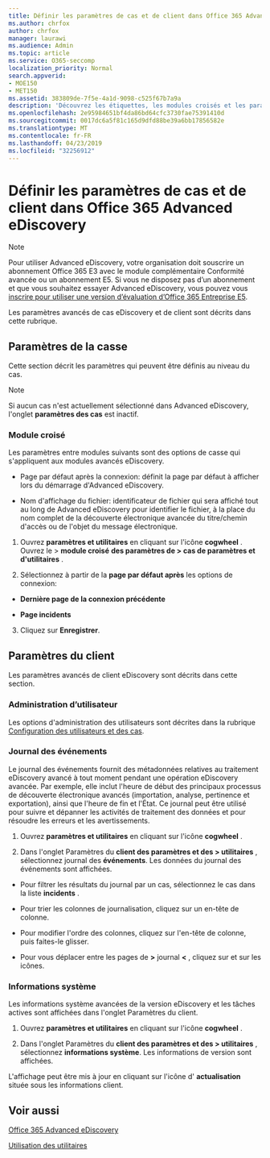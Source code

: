 ```yaml
---
title: Définir les paramètres de cas et de client dans Office 365 Advanced eDiscovery
ms.author: chrfox
author: chrfox
manager: laurawi
ms.audience: Admin
ms.topic: article
ms.service: O365-seccomp
localization_priority: Normal
search.appverid:
- MOE150
- MET150
ms.assetid: 383809de-7f5e-4a1d-9098-c525f67b7a9a
description: 'Découvrez les étiquettes, les modules croisés et les paramètres de locataire que vous pouvez définir au niveau du cas dans Office 365 Advanced eDiscovery.  '
ms.openlocfilehash: 2e95984651bf4da86bd64cfc3730fae75391410d
ms.sourcegitcommit: 0017dc6a5f81c165d9dfd88be39a6bb17856582e
ms.translationtype: MT
ms.contentlocale: fr-FR
ms.lasthandoff: 04/23/2019
ms.locfileid: "32256912"
---
```

# <a name="define-case-and-tenant-settings-in-office-365-advanced-ediscovery"></a>Définir les paramètres de cas et de client dans Office 365 Advanced eDiscovery

> [!NOTE]
> Pour utiliser Advanced eDiscovery, votre organisation doit souscrire un abonnement Office 365 E3 avec le module complémentaire Conformité avancée ou un abonnement E5. Si vous ne disposez pas d’un abonnement et que vous souhaitez essayer Advanced eDiscovery, vous pouvez vous [inscrire pour utiliser une version d’évaluation d’Office 365 Entreprise E5](https://go.microsoft.com/fwlink/p/?LinkID=698279). 
  
Les paramètres avancés de cas eDiscovery et de client sont décrits dans cette rubrique.
  
## <a name="case-settings"></a>Paramètres de la casse

Cette section décrit les paramètres qui peuvent être définis au niveau du cas.
  
> [!NOTE]
> Si aucun cas n'est actuellement sélectionné dans Advanced eDiscovery, l'onglet **paramètres des cas** est inactif. 
  
### <a name="cross-module"></a>Module croisé

Les paramètres entre modules suivants sont des options de casse qui s'appliquent aux modules avancés eDiscovery.
  
- Page par défaut après la connexion: définit la page par défaut à afficher lors du démarrage d'Advanced eDiscovery.
    
- Nom d'affichage du fichier: identificateur de fichier qui sera affiché tout au long de Advanced eDiscovery pour identifier le fichier, à la place du nom complet de la découverte électronique avancée du titre/chemin d'accès ou de l'objet du message électronique.
    
1. Ouvrez **paramètres et utilitaires** en cliquant sur l'icône **cogwheel** . Ouvrez le \> **module croisé** **des paramètres de \> cas de paramètres et d'utilitaires** . 
    
2. Sélectionnez à partir de la **page par défaut après** les options de connexion: 
    
  - **Dernière page de la connexion précédente**
    
  - **Page incidents**
    
3. Cliquez sur **Enregistrer**.
    
## <a name="tenant-settings"></a>Paramètres du client

Les paramètres avancés de client eDiscovery sont décrits dans cette section.
  
### <a name="user-administration"></a>Administration d’utilisateur

Les options d'administration des utilisateurs sont décrites dans la rubrique [Configuration des utilisateurs et des cas](set-up-users-and-cases-in-advanced-ediscovery.md).
  
### <a name="event-log"></a>Journal des événements

Le journal des événements fournit des métadonnées relatives au traitement eDiscovery avancé à tout moment pendant une opération eDiscovery avancée. Par exemple, elle inclut l'heure de début des principaux processus de découverte électronique avancés (importation, analyse, pertinence et exportation), ainsi que l'heure de fin et l'État. Ce journal peut être utilisé pour suivre et dépanner les activités de traitement des données et pour résoudre les erreurs et les avertissements.
  
1. Ouvrez **paramètres et utilitaires** en cliquant sur l'icône **cogwheel** . 
    
2. Dans l'onglet Paramètres du **client des paramètres et des \> utilitaires** , sélectionnez journal des **événements**. Les données du journal des événements sont affichées.
    
  - Pour filtrer les résultats du journal par un cas, sélectionnez le cas dans la liste **incidents** . 
    
  - Pour trier les colonnes de journalisation, cliquez sur un en-tête de colonne. 
    
  - Pour modifier l'ordre des colonnes, cliquez sur l'en-tête de colonne, puis faites-le glisser.
    
  - Pour vous déplacer entre les pages de **\>** journal **\<** , cliquez sur et sur les icônes. 
    
### <a name="system-information"></a>Informations système

Les informations système avancées de la version eDiscovery et les tâches actives sont affichées dans l'onglet Paramètres du client.
  
1. Ouvrez **paramètres et utilitaires** en cliquant sur l'icône **cogwheel** . 
    
2. Dans l'onglet Paramètres du **client des paramètres et des \> utilitaires** , sélectionnez **informations système**. Les informations de version sont affichées.
    
L'affichage peut être mis à jour en cliquant sur l'icône d' **actualisation** située sous les informations client. 
  
## <a name="see-also"></a>Voir aussi

[Office 365 Advanced eDiscovery](office-365-advanced-ediscovery.md)
  
[Utilisation des utilitaires](use-advanced-ediscovery-utilities.md)

